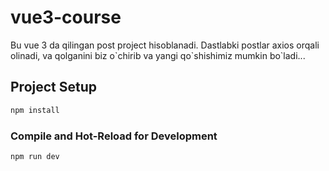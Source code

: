 # vue3-course

<p>
  Bu vue 3 da qilingan post project hisoblanadi. Dastlabki postlar axios orqali olinadi, va qolganini biz o`chirib va yangi qo`shishimiz mumkin bo`ladi...
</p>

## Project Setup

```sh
npm install
```

### Compile and Hot-Reload for Development

```sh
npm run dev
```
